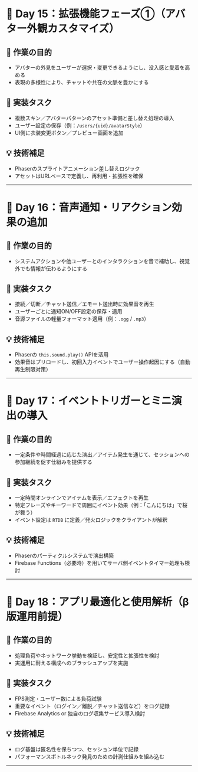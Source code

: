 # 🌟 Day 15：拡張機能フェーズ①（アバター外観カスタマイズ）

## 🎯 作業の目的
- アバターの外見をユーザーが選択・変更できるようにし、没入感と愛着を高める
- 表現の多様性により、チャットや共在の文脈を豊かにする

## 🔧 実装タスク
- 複数スキン／アバターパターンのアセット準備と差し替え処理の導入
- ユーザー設定の保存（例：`/users/{uid}/avatarStyle`）
- UI側に衣装変更ボタン／プレビュー画面を追加

## 💡 技術補足
- Phaserのスプライトアニメーション差し替えロジック
- アセットはURLベースで定義し、再利用・拡張性を確保

---

# 🎤 Day 16：音声通知・リアクション効果の追加

## 🎯 作業の目的
- システムアクションや他ユーザーとのインタラクションを音で補助し、視覚外でも情報が伝わるようにする

## 🔧 実装タスク
- 接続／切断／チャット送信／エモート送出時に効果音を再生
- ユーザーごとに通知ON/OFF設定の保存・適用
- 音源ファイルの軽量フォーマット適用（例：`.ogg` / `.mp3`）

## 💡 技術補足
- Phaserの `this.sound.play()` APIを活用
- 効果音はプリロードし、初回入力イベントでユーザー操作起因にする（自動再生制限対策）

---

# 🧩 Day 17：イベントトリガーとミニ演出の導入

## 🎯 作業の目的
- 一定条件や時間経過に応じた演出／アイテム発生を通じて、セッションへの参加継続を促す仕組みを提供する

## 🔧 実装タスク
- 一定時間オンラインでアイテムを表示／エフェクトを再生
- 特定フレーズやキーワードで周囲にイベント効果（例：「こんにちは」で桜が舞う）
- イベント設定は `RTDB` に定義／発火ロジックをクライアントが解釈

## 💡 技術補足
- Phaserのパーティクルシステムで演出構築
- Firebase Functions（必要時）を用いてサーバ側イベントタイマー処理も検討

---

# 🔄 Day 18：アプリ最適化と使用解析（β版運用前提）

## 🎯 作業の目的
- 処理負荷やネットワーク挙動を検証し、安定性と拡張性を検討
- 実運用に耐える構成へのブラッシュアップを実施

## 🔧 実装タスク
- FPS測定・ユーザー数による負荷試験
- 重要なイベント（ログイン／離脱／チャット送信など）をログ記録
- Firebase Analytics or 独自のログ収集サービス導入検討

## 💡 技術補足
- ログ基盤は匿名性を保ちつつ、セッション単位で記録
- パフォーマンスボトルネック発見のための計測仕組みを組み込む

---